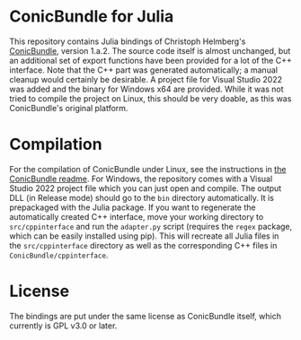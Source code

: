 # ConicBundle for Julia
This repository contains Julia bindings of Christoph Helmberg's
[ConicBundle](https://www-user.tu-chemnitz.de/~helmberg/ConicBundle/Manual/index.html), version 1.a.2.
The source code itself is almost unchanged, but an additional set of export functions have been provided for a lot of the C++
interface.
Note that the C++ part was generated automatically; a manual cleanup would certainly be desirable.
A project file for Visual Studio 2022 was added and the binary for Windows x64 are provided. While it was not tried to compile
the project on Linux, this should be very doable, as this was ConicBundle's original platform.

# Compilation
For the compilation of ConicBundle under Linux, see the instructions in [the ConicBundle readme](ConicBundle/README).
For Windows, the repository comes with a Visual Studio 2022 project file which you can just open and compile. The output DLL
(in Release mode) should go to the `bin` directory automatically. It is prepackaged with the Julia package.
If you want to regenerate the automatically created C++ interface, move your working directory to `src/cppinterface` and run
the `adapter.py` script (requires the `regex` package, which can be easily installed using pip). This will recreate all Julia
files in the `src/cppinterface` directory as well as the corresponding C++ files in `ConicBundle/cppinterface`.

# License
The bindings are put under the same license as ConicBundle itself, which currently is GPL v3.0 or later.